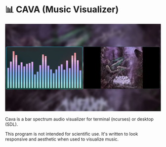 # 📊 CAVA (Music Visualizer)

![Cava Music Visualizer](./assets/cava.jpg)

Cava is a bar spectrum audio visualizer for terminal (ncurses) or desktop (SDL).

This program is not intended for scientific use. It's written to look responsive and aesthetic when used to visualize music.
